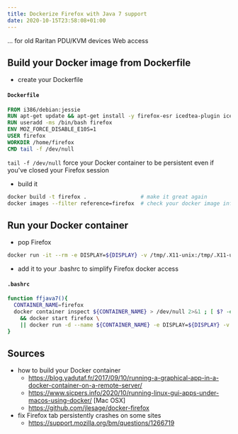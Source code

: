 ```yaml
---
title: Dockerize Firefox with Java 7 support
date: 2020-10-15T23:58:08+01:00
---
```

... for old Raritan PDU/KVM devices Web access

## Build your Docker image from Dockerfile ##

* create your Dockerfile
#### **`Dockerfile`**
```dockerfile
FROM i386/debian:jessie
RUN apt-get update && apt-get install -y firefox-esr icedtea-plugin icedtea-netx openjdk-7-jre openjdk-7-jre-headless tzdata-java
RUN useradd -ms /bin/bash firefox
ENV MOZ_FORCE_DISABLE_E10S=1
USER firefox
WORKDIR /home/firefox
CMD tail -f /dev/null
```
`tail -f /dev/null` force your Docker container to be persistent even if you've closed your Firefox session

* build it
```bash
docker build -t firefox .                 # make it great again
docker images --filter reference=firefox  # check your docker image information
```

## Run your Docker container ##

* pop Firefox
```bash
docker run -it --rm -e DISPLAY=${DISPLAY} -v /tmp/.X11-unix:/tmp/.X11-unix -v $HOME/Downloads:/home/firefox/Downloads firefox firefox                                        # run it with sharing Downloads directory
```

* add it to your .bashrc to simplify Firefox docker access
#### **`.bashrc`**
```bash
function ffjava7(){
  CONTAINER_NAME=firefox
  docker container inspect ${CONTAINER_NAME} > /dev/null 2>&1 ; [ $? -eq 0  ] \
    && docker start firefox \
    || docker run -d --name ${CONTAINER_NAME} -e DISPLAY=${DISPLAY} -v /tmp/.X11-unix:/tmp/.X11-unix -v $HOME/Downloads:/home/firefox/Downloads firefox firefox
}
```

## Sources ##

* how to build your Docker container
  * <https://blog.yadutaf.fr/2017/09/10/running-a-graphical-app-in-a-docker-container-on-a-remote-server/>
  * <https://www.sicpers.info/2020/10/running-linux-gui-apps-under-macos-using-docker/> [Mac OSX]
  * <https://github.com/jlesage/docker-firefox>
* fix Firefox tab persistently crashes on some sites
  * <https://support.mozilla.org/bm/questions/1266719>

